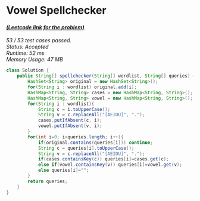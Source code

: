 # **Vowel Spellchecker**

#### [_(Leetcode link for the problem)_](https://leetcode.com/problems/vowel-spellchecker/)

_53 / 53 test cases passed.  
Status: Accepted  
Runtime: 52 ms  
Memory Usage: 47 MB_

```java
class Solution {
    public String[] spellchecker(String[] wordlist, String[] queries) {
        HashSet<String> original = new HashSet<String>();
        for(String i : wordlist) original.add(i);
        HashMap<String, String> cases = new HashMap<String, String>();
        HashMap<String, String> vowel = new HashMap<String, String>();
        for(String i : wordlist){
            String c = i.toUpperCase();
            String v = c.replaceAll("[AEIOU]", ".");
            cases.putIfAbsent(c, i);
            vowel.putIfAbsent(v, i);
        }
        for(int i=0; i<queries.length; i++){
            if(original.contains(queries[i])) continue;
            String c = queries[i].toUpperCase();
            String v = c.replaceAll("[AEIOU]", ".");
            if(cases.containsKey(c)) queries[i]=cases.get(c);
            else if(vowel.containsKey(v)) queries[i]=vowel.get(v);
            else queries[i]="";
        }
        return queries;
    }
}
```
